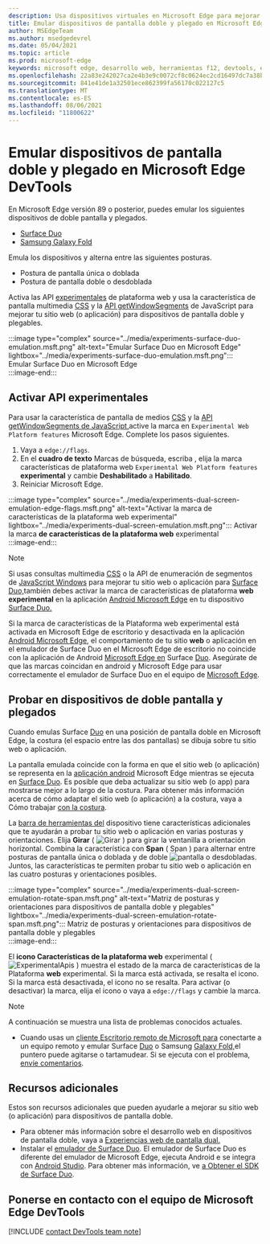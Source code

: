```yaml
---
description: Usa dispositivos virtuales en Microsoft Edge para mejorar tu sitio web para dispositivos de doble pantalla y plegables.
title: Emular dispositivos de pantalla doble y plegado en Microsoft Edge DevTools
author: MSEdgeTeam
ms.author: msedgedevrel
ms.date: 05/04/2021
ms.topic: article
ms.prod: microsoft-edge
keywords: microsoft edge, desarrollo web, herramientas f12, devtools, emulación, dispositivo, simulación, móvil, pantalla doble, plegado, Surface Duo, Samsung Galaxy Fold
ms.openlocfilehash: 22a83e242027ca2e4b3e9c0072cf8c0624ec2cd16497dc7a38b2de6460e9be4c
ms.sourcegitcommit: 841e41de1a32501ece862399fa56170c022127c5
ms.translationtype: MT
ms.contentlocale: es-ES
ms.lasthandoff: 08/06/2021
ms.locfileid: "11800622"
---
```

# <a name="emulate-dual-screen-and-foldable-devices-in-microsoft-edge-devtools"></a>Emular dispositivos de pantalla doble y plegado en Microsoft Edge DevTools  

En Microsoft Edge versión 89 o posterior, puedes emular los siguientes dispositivos de doble pantalla y plegados.  

*   [Surface Duo][SurfaceDevicesDuo]  
*   [Samsung Galaxy Fold][SamsungMobileGalaxyFold]  
    
Emula los dispositivos y alterna entre las siguientes posturas.  

*   Postura de pantalla única o doblada  
*   Postura de pantalla doble o desdoblada  
    
Activa las API [experimentales](#turn-on-experimental-apis) de plataforma web y usa la característica de pantalla multimedia [CSS][DualScreenDocsCssMedia] y la [API getWindowSegments][DualScreenDocsJSAPI] de JavaScript para mejorar tu sitio web \(o aplicación\) para dispositivos de pantalla doble y plegables.  

:::image type="complex" source="../media/experiments-surface-duo-emulation.msft.png" alt-text="Emular Surface Duo en Microsoft Edge" lightbox="../media/experiments-surface-duo-emulation.msft.png":::  
   Emular Surface Duo en Microsoft Edge  
:::image-end:::  

## <a name="turn-on-experimental-apis"></a>Activar API experimentales  

Para usar la característica de pantalla de medios [CSS][DualScreenDocsCssMedia] y la [API getWindowSegments de JavaScript,][DualScreenDocsJSAPI]active la marca en `Experimental Web Platform features` Microsoft Edge.  Complete los pasos siguientes.  

1.  Vaya a `edge://flags`.  
1.  En el **cuadro de texto** Marcas de búsqueda, escriba , elija la marca características de plataforma web `Experimental Web Platform features` **experimental** y cambie **Deshabilitado** a **Habilitado**.  
1.  Reiniciar Microsoft Edge.  
    
:::image type="complex" source="../media/experiments-dual-screen-emulation-edge-flags.msft.png" alt-text="Activar la marca de características de la plataforma web experimental" lightbox="../media/experiments-dual-screen-emulation.msft.png":::
   Activar la marca **de características de la plataforma web** experimental  
:::image-end:::  

> [!NOTE]
> Si usas consultas multimedia [CSS][DualScreenDocsCssMedia] o la API de enumeración de segmentos de [JavaScript Windows][DualScreenDocsJSAPI] para mejorar tu sitio web o aplicación para [Surface Duo,][SurfaceDevicesDuo]también debes activar la marca de características de plataforma **web experimental** en la aplicación [Android Microsoft Edge][GooglePlayMicrosoftEdge] en tu dispositivo [Surface Duo.][SurfaceDevicesDuo]  
> 
> Si la marca de características de [][MicrosoftEdge] la Plataforma web experimental está activada en Microsoft Edge de escritorio y desactivada en la aplicación [Android Microsoft Edge][GooglePlayMicrosoftEdge], el comportamiento de tu sitio **web** o aplicación en el emulador de Surface Duo en el Microsoft Edge de escritorio no coincide con la aplicación de Android [Microsoft Edge en][GooglePlayMicrosoftEdge] Surface [Duo][SurfaceDevicesDuo].  Asegúrate de que las marcas coincidan en android y Microsoft Edge para usar correctamente el emulador de Surface Duo en el equipo de [Microsoft Edge][MicrosoftEdge].  

## <a name="test-on-foldable-and-dual-screen-devices"></a>Probar en dispositivos de doble pantalla y plegados  

Cuando emulas Surface [Duo][SurfaceDevicesDuo] en una posición de pantalla doble en Microsoft Edge, la costura \(el espacio entre las dos pantallas\) se dibuja sobre tu sitio web o aplicación.  

La pantalla emulada coincide con la forma en que el sitio web \(o aplicación\) se representa en la [aplicación android][GooglePlayMicrosoftEdge] Microsoft Edge mientras se ejecuta en [Surface Duo][SurfaceDevicesDuo].  Es posible que deba actualizar su sitio web \(o app\) para mostrarse mejor a lo largo de la costura.  Para obtener más información acerca de cómo adaptar el sitio web \(o aplicación\) a la costura, vaya a Cómo trabajar [con la costura][DualScreenIntroductionHowWorkSeam].  

La [barra de herramientas del][DevtoolsDeviceModeIndexSimulateMobileViewport] dispositivo tiene características adicionales que te ayudarán a probar tu sitio web o aplicación en varias posturas y orientaciones.  Elija **Girar** \( ![ Girar ](../media/rotate-dark-icon.msft.png) \) para girar la ventanilla a orientación horizontal. Combina la característica con **Span** \( Span \) para alternar entre posturas de pantalla única o doblada y de doble ![ pantalla o ](../media/span-dark-icon.msft.png) desdobladas.  Juntos, las características te permiten probar tu sitio web o aplicación en las cuatro posturas y orientaciones posibles.  

:::image type="complex" source="../media/experiments-dual-screen-emulation-rotate-span.msft.png" alt-text="Matriz de posturas y orientaciones para dispositivos de pantalla doble y plegables" lightbox="../media/experiments-dual-screen-emulation-rotate-span.msft.png":::
   Matriz de posturas y orientaciones para dispositivos de pantalla doble y plegables  
:::image-end:::  

El **icono Características de la plataforma web** experimental \( ![ ExperimentalApis \) muestra el estado de la marca de características de la ](../media/experimental-apis-dark-icon.msft.png) Plataforma **web** experimental.  Si la marca está activada, se resalta el icono.  Si la marca está desactivada, el icono no se resalta.  Para activar \(o desactivar\) la marca, elija el icono o vaya a `edge://flags` y cambie la marca.  

> [!NOTE]
> A continuación se muestra una lista de problemas conocidos actuales.  
> 
> *   Cuando usas un [cliente Escritorio remoto de Microsoft para][RemoteDesktopClientDocs] conectarte a un equipo remoto y emular Surface [Duo][SurfaceDevicesDuo] o Samsung [Galaxy Fold,][SamsungMobileGalaxyFold]el puntero puede agitarse o tartamudear.  Si se ejecuta con el problema, [envíe comentarios](#getting-in-touch-with-the-microsoft-edge-devtools-team).  

## <a name="additional-resources"></a>Recursos adicionales  

Estos son recursos adicionales que pueden ayudarle a mejorar su sitio web \(o aplicación\) para dispositivos de pantalla doble.  

*   Para obtener más información sobre el desarrollo web en dispositivos de pantalla doble, vaya a [Experiencias web de pantalla dual.][DualScreenWebIndex]  
*   Instalar el [emulador de Surface Duo][DualScreenAndroidUseEmulator].  El emulador de Surface Duo es diferente del emulador de Microsoft Edge, ejecuta Android e se integra con [Android Studio][AndroidDeveloperStudio].  Para obtener más información, ve [a Obtener el SDK de Surface Duo][DualScreenAndroidGetDuoSdk].  

## <a name="getting-in-touch-with-the-microsoft-edge-devtools-team"></a>Ponerse en contacto con el equipo de Microsoft Edge DevTools  

[!INCLUDE [contact DevTools team note](../includes/contact-devtools-team-note.md)]  

<!-- links -->  

[DevtoolsDeviceModeIndexSimulateMobileViewport]: ../device-mode/index.md#simulate-a-mobile-viewport "Simular dispositivos móviles con modo de dispositivo en Microsoft Edge DevTools | Microsoft Edge"  

[DualScreenWebIndex]: /dual-screen/web/index "Experiencias web de pantalla doble | Microsoft Docs"  
[DualScreenAndroidGetDuoSdk]: /dual-screen/android/get-duo-sdk "Obtener el emulador de Surface Duo | Microsoft Docs"  
[DualScreenIntroductionHowWorkSeam]: /dual-screen/introduction#how-to-work-with-the-seam "Cómo trabajar con la unión: introducción a los dispositivos de pantalla doble | Microsoft Docs"  
[DualScreenAndroidUseEmulator]: /dual-screen/android/use-emulator "Usa el emulador de Surface Duo | Microsoft Docs"  
[DualScreenDocsCssMedia]: /dual-screen/web/css-media-spanning "Característica de pantalla expandida para medios CSS para la detección de pantalla doble | Microsoft Docs"  
[DualScreenDocsJSAPI]: /dual-screen/web/javascript-getwindowsegments "API de JavaScript de getWindowSegments para dispositivos de pantalla doble | Microsoft Docs"  

[RemoteDesktopClientDocs]: /windows-server/remote/remote-desktop-services/clients/remote-desktop-clients "Clientes de Escritorio remoto | Microsoft Docs"

[MicrosoftEdge]: https://www.microsoft.com/edge "Microsoft Edge"  

[SurfaceDevicesDuo]: https://www.microsoft.com/surface/devices/surface-duo "Surface Duo | Microsoft Surface"  

[AndroidDeveloperStudio]: https://developer.android.com/studio/ "Android Studio"  

[GooglePlayMicrosoftEdge]: https://play.google.com/store/apps/details?id=com.microsoft.emmx "Microsoft Edge | Google Play"  

[SamsungMobileGalaxyFold]: https://www.samsung.com/global/galaxy/galaxy-fold "Galaxy Fold | Samsung"  
